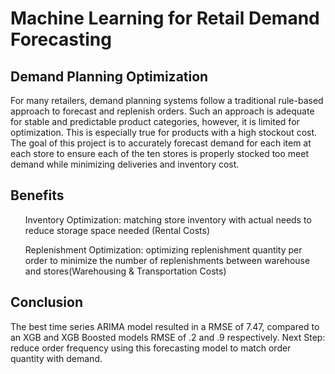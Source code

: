 # Machine Learning for Retail Demand Forecasting
## Demand Planning Optimization 
For many retailers, demand planning systems follow a traditional rule-based approach to forecast and replenish orders. Such an approach is adequate for stable and predictable product categories, however, it is limited for optimization. This is especially true for products with a high stockout cost. The goal of this project is to accurately forecast demand for each item at each store to ensure each of the ten stores is properly stocked too meet demand while minimizing deliveries and inventory cost. 
## Benefits
<ul>Inventory Optimization: matching store inventory with actual needs to reduce storage space needed (Rental Costs)</ul>
<ul>Replenishment Optimization: optimizing replenishment quantity per order to minimize the number of replenishments between warehouse and stores(Warehousing & Transportation Costs)</ul>

## Conclusion
The best time series ARIMA model resulted in a RMSE of 7.47, compared to an XGB and XGB Boosted models RMSE of .2 and .9 respectively. 
Next Step: reduce order frequency using this forecasting model to match order quantity with demand. 
